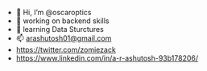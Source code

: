 - 👋 Hi, I’m @oscaroptics
- 👀 working on backend skills
- 🌱 learning Data Sturctures
- 📫 arashutosh01@gmail.com
- https://twitter.com/zomiezack
- https://www.linkedin.com/in/a-r-ashutosh-93b178206/

<!---
oscaroptics/oscaroptics is a ✨ special ✨ repository because its `README.md` (this file) appears on your GitHub profile.
You can click the Preview link to take a look at your changes.
--->
